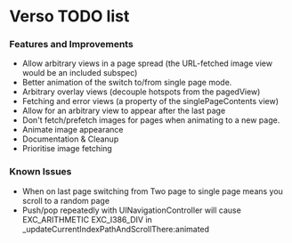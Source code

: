 Verso TODO list
================

### Features and Improvements

* Allow arbitrary views in a page spread (the URL-fetched image view would be an included subspec)
* Better animation of the switch to/from single page mode.
* Arbitrary overlay views (decouple hotspots from the pagedView)
* Fetching and error views (a property of the singlePageContents view)
* Allow for an arbitrary view to appear after the last page
* Don't fetch/prefetch images for pages when animating to a new page.
* Animate image appearance
* Documentation & Cleanup
* Prioritise image fetching


### Known Issues

* When on last page switching from Two page to single page means you scroll to a random page
* Push/pop repeatedly with UINavigationController will cause EXC_ARITHMETIC EXC_I386_DIV in _updateCurrentIndexPathAndScrollThere:animated